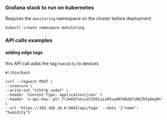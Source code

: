 ### Grafana stack to run on kubernetes

Requires the ``monitoring`` namespace on the cluster before deployment

    kubectl create namespace monitoring

### API calls examples

#### adding edge tags
this API call adds the tag ``humidity`` to devices

```
#!/bin/bash

curl --request POST \
--insecure \
--write-out "%{http_code}" \
--header 'Content-Type: application/json' \
--header 'x-api-key: ptr_fr2mXQ7uncsotIhELoiuK5vq4N766dATsNkZhFp6myM=' \
--url 'https://192.168.10.6:9443/api/tags' --data '{"name": "humidity"}'
```
